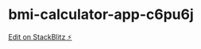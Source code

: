 # bmi-calculator-app-c6pu6j

[Edit on StackBlitz ⚡️](https://stackblitz.com/edit/bmi-calculator-app-c6pu6j)